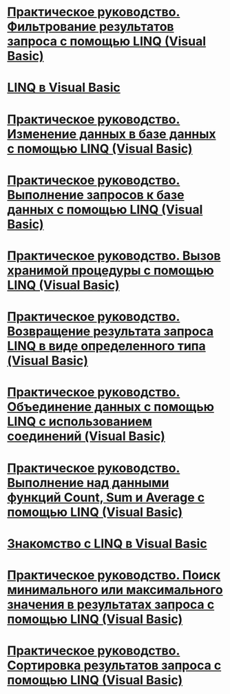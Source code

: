 # [Практическое руководство. Фильтрование результатов запроса с помощью LINQ (Visual Basic)](how-to-filter-query-results-by-using-linq.md)
# [LINQ в Visual Basic](index.md)
# [Практическое руководство. Изменение данных в базе данных с помощью LINQ (Visual Basic)](how-to-modify-data-in-a-database-by-using-linq.md)
# [Практическое руководство. Выполнение запросов к базе данных с помощью LINQ (Visual Basic)](how-to-query-a-database-by-using-linq.md)
# [Практическое руководство. Вызов хранимой процедуры с помощью LINQ (Visual Basic)](how-to-call-a-stored-procedure-by-using-linq.md)
# [Практическое руководство. Возвращение результата запроса LINQ в виде определенного типа (Visual Basic)](how-to-return-a-linq-query-result-as-a-specific-type.md)
# [Практическое руководство. Объединение данных с помощью LINQ с использованием соединений (Visual Basic)](how-to-combine-data-with-linq-by-using-joins.md)
# [Практическое руководство. Выполнение над данными функций Count, Sum и Average с помощью LINQ (Visual Basic)](how-to-count-sum-or-average-data-by-using-linq.md)
# [Знакомство с LINQ в Visual Basic](introduction-to-linq.md)
# [Практическое руководство. Поиск минимального или максимального значения в результатах запроса с помощью LINQ (Visual Basic)](how-to-find-the-minimum-or-maximum-value-in-a-query-result.md)
# [Практическое руководство. Сортировка результатов запроса с помощью LINQ (Visual Basic)](how-to-sort-query-results-by-using-linq.md)
